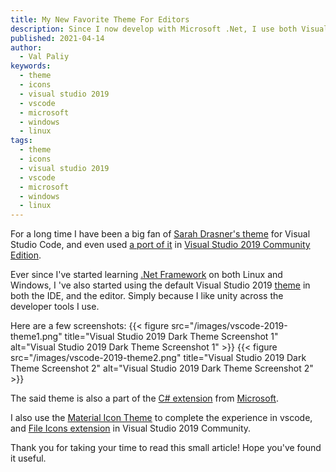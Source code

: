 ```yaml
---
title: My New Favorite Theme For Editors
description: Since I now develop with Microsoft .Net, I use both Visual Studio Code and Visual Studio 2019 Community edition, and have a new theme I like using on both.
published: 2021-04-14
author:
  - Val Paliy
keywords:
  - theme
  - icons
  - visual studio 2019
  - vscode
  - microsoft
  - windows
  - linux
tags:
  - theme
  - icons
  - visual studio 2019
  - vscode
  - microsoft
  - windows
  - linux
---
```


For a long time I have been a big fan of [Sarah Drasner's theme](https://valticus.pro/posts/my-favorite-visual-studio-code-theme) for Visual Studio Code, and even used [a port of it](https://marketplace.visualstudio.com/items?itemName=kaos.nightowl) in [Visual Studio 2019 Community Edition](https://visualstudio.microsoft.com/downloads/).

Ever since I've started learning [.Net Framework](https://dotnet.microsoft.com/download/dotnet-framework) on both Linux and Windows, I 've also started using the default Visual Studio 2019 [theme](https://marketplace.visualstudio.com/items?itemName=kast789.vs-2019-theme) in both the IDE, and the editor. Simply because I like unity across the developer tools I use.

Here are a few screenshots:
{{< figure src="/images/vscode-2019-theme1.png" title="Visual Studio 2019 Dark Theme Screenshot 1" alt="Visual Studio 2019 Dark Theme Screenshot 1" >}}
{{< figure src="/images/vscode-2019-theme2.png" title="Visual Studio 2019 Dark Theme Screenshot 2" alt="Visual Studio 2019 Dark Theme Screenshot 2" >}}

The said theme is also a part of the [C# extension](https://marketplace.visualstudio.com/items?itemName=ms-dotnettools.csharp) from [Microsoft](https://microsoft.com/).

I also use the [Material Icon Theme](https://marketplace.visualstudio.com/items?itemName=PKief.material-icon-theme) to complete the experience in vscode, and [File Icons extension](https://marketplace.visualstudio.com/items?itemName=MadsKristensen.FileIcons) in Visual Studio 2019 Community.

Thank you for taking your time to read this small article! Hope you've found it useful.
